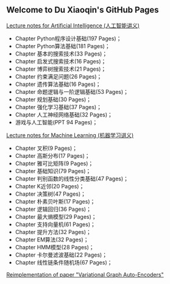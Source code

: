 ## Welcome to Du Xiaoqin's GitHub Pages

<a href="https://github.com/duxiaoqin/Lecture-notes-for-Artificial-Intelligence">Lecture notes for Artificial Intelligence (人工智能讲义)</a>
- Chapter Python程序设计基础(197 Pages)；
- Chapter Python算法基础(181 Pages)；
- Chapter 基本的搜索技术(33 Pages)；
- Chapter 启发式搜索技术(16 Pages)；
- Chapter 博弈树搜索技术(21 Pages)；
- Chapter 约束满足问题(26 Pages)；
- Chapter 遗传算法基础(16 Pages)；
- Chapter 命题逻辑与一阶逻辑基础(53 Pages)；
- Chapter 规划基础(30 Pages)；
- Chapter 强化学习基础(37 Pages)；
- Chapter 人工神经网络基础(32 Pages)；
- 游戏与人工智能(PPT 94 Pages)；

<a href="https://github.com/duxiaoqin/Lecture-notes-for-Machine-Learning">Lecture notes for Machine Learning (机器学习讲义)</a>
- Chapter 叉积(9 Pages)；
- Chapter 高斯分布(17 Pages)；
- Chapter 雅可比矩阵(9 Pages)；
- Chapter 基础知识(79 Pages)；
- Chapter 判别函数的线性分类基础(47 Pages)；
- Chapter K近邻(20 Pages)；
- Chapter 决策树(47 Pages)；
- Chapter 朴素贝叶斯(17 Pages)；
- Chapter 逻辑回归(36 Pages)；
- Chapter 最大熵模型(29 Pages)；
- Chapter 支持向量机(61 Pages)；
- Chapter 提升方法(32 Pages)；
- Chapter EM算法(32 Pages)；
- Chapter HMM模型(28 Pages)；
- Chapter 卡尔曼滤波基础(22 Pages)；
- Chapter 线性链条件随机场(67 Pages)；

<a href="https://github.com/duxiaoqin/VGAE">Reimplementation of paper "Variational Graph Auto-Encoders"</a>
